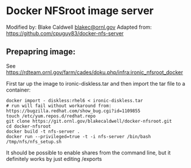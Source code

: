 Docker NFSroot image server
================
Modified by: Blake Caldwell <blakec@ornl.gov>
Adapted from: https://github.com/cpuguy83/docker-nfs-server

Prepapring image:
----
See https://rdteam.ornl.gov/farm/cades/doku.php/infra:ironic_nfsroot_docker

First tar up the image to ironic-diskless.tar and then import the tar file to a container:

```
docker import - diskless:rhel6 < ironic-diskless.tar
# run will fail without workaround from: https://bugzilla.redhat.com/show_bug.cgi?id=1109855
touch /etc/yum.repos.d/redhat.repo
git clone https://git.ornl.gov/blakecaldwell/docker-nfsroot.git
cd docker-nfsroot
docker build -t nfs-server .
docker run --privileged=true -t -i nfs-server /bin/bash
/tmp/nfs/nfs_setup.sh 
```

It should be possible to enable shares from the command line, but it definitely works by just editing /exports
